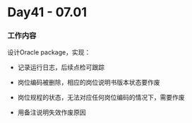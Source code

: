 # Day41 - 07.01

### 工作内容

设计Oracle package，实现：

- 记录运行日志，后续点检可跟踪
- 岗位编码被删除，相应的岗位说明书版本状态要作废

- 岗位规程的状态，无法对应任何岗位编码的情况下，需要作废
- 用备注说明失效作废原因